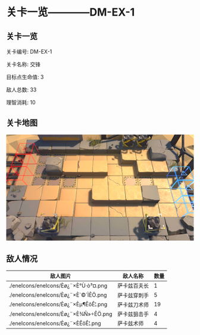 # 关卡一览————DM-EX-1


## 关卡一览

关卡编号: DM-EX-1

关卡名称: 交锋

目标点生命值: 3

敌人总数: 33

理智消耗: 10


## 关卡地图
![DM-EX-1](./oprMap/DM-EX-1.png)

## 敌人情况

| 敌人图片 | 敌人名称 | 数量  |
|---------|-----|-----|
| ./eneIcons/eneIcons/Èø¿¨×È°Ù·ò³¤.png| 萨卡兹百夫长  |   1  |
| ./eneIcons/eneIcons/Èø¿¨×È´©´ÌÊÖ.png| 萨卡兹穿刺手  |   5  |
| ./eneIcons/eneIcons/Èø¿¨×Èµ¶ÊõÊ¦.png| 萨卡兹刀术师  |   19  |
| ./eneIcons/eneIcons/Èø¿¨×È¾Ñ»÷ÊÖ.png| 萨卡兹狙击手  |   4  |
| ./eneIcons/eneIcons/Èø¿¨×ÈÊõÊ¦.png| 萨卡兹术师  |   4  |
